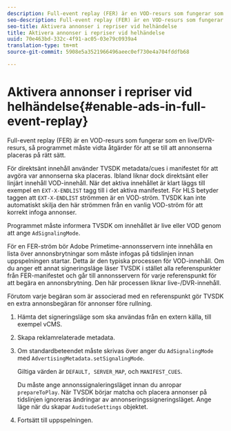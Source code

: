 ```yaml
---
description: Full-event replay (FER) är en VOD-resurs som fungerar som en live/DVR-resurs, så programmet måste vidta åtgärder för att se till att annonserna placeras på rätt sätt.
seo-description: Full-event replay (FER) är en VOD-resurs som fungerar som en live/DVR-resurs, så programmet måste vidta åtgärder för att se till att annonserna placeras på rätt sätt.
seo-title: Aktivera annonser i repriser vid helhändelse
title: Aktivera annonser i repriser vid helhändelse
uuid: 70e463bd-332c-4f91-ac05-03e79c0939a4
translation-type: tm+mt
source-git-commit: 5908e5a3521966496aeec0ef730e4a704fddfb68

---
```



# Aktivera annonser i repriser vid helhändelse{#enable-ads-in-full-event-replay}

Full-event replay (FER) är en VOD-resurs som fungerar som en live/DVR-resurs, så programmet måste vidta åtgärder för att se till att annonserna placeras på rätt sätt.

För direktsänt innehåll använder TVSDK metadata/cues i manifestet för att avgöra var annonserna ska placeras. Ibland liknar dock direktsänt eller linjärt innehåll VOD-innehåll. När det aktiva innehållet är klart läggs till exempel en `EXT-X-ENDLIST` tagg till i det aktiva manifestet. För HLS betyder taggen att `EXT-X-ENDLIST` strömmen är en VOD-ström. TVSDK kan inte automatiskt skilja den här strömmen från en vanlig VOD-ström för att korrekt infoga annonser.

Programmet måste informera TVSDK om innehållet är live eller VOD genom att ange `AdSignalingMode`.

För en FER-ström bör Adobe Primetime-annonsservern inte innehålla en lista över annonsbrytningar som måste infogas på tidslinjen innan uppspelningen startar. Detta är den typiska processen för VOD-innehåll. Om du anger ett annat signeringsläge läser TVSDK i stället alla referenspunkter från FER-manifestet och går till annonsservern för varje referenspunkt för att begära en annonsbrytning. Den här processen liknar live-/DVR-innehåll.

Förutom varje begäran som är associerad med en referenspunkt gör TVSDK en extra annonsbegäran för annonser före rullning.

1. Hämta det signeringsläge som ska användas från en extern källa, till exempel vCMS.
1. Skapa reklamrelaterade metadata.
1. Om standardbeteendet måste skrivas över anger du `AdSignalingMode` med `AdvertisingMetadata.setSignalingMode`.

   Giltiga värden är `DEFAULT, SERVER_MAP`, och `MANIFEST_CUES`.

   Du måste ange annonssignaleringsläget innan du anropar `prepareToPlay`. När TVSDK börjar matcha och placera annonser på tidslinjen ignoreras ändringar av annonseringssigneringsläget. Ange läge när du skapar `AuditudeSettings` objektet.

1. Fortsätt till uppspelningen.

<!--<a id="example_3567B4A0D53E4DA99C10C13244454026"></a>-->


